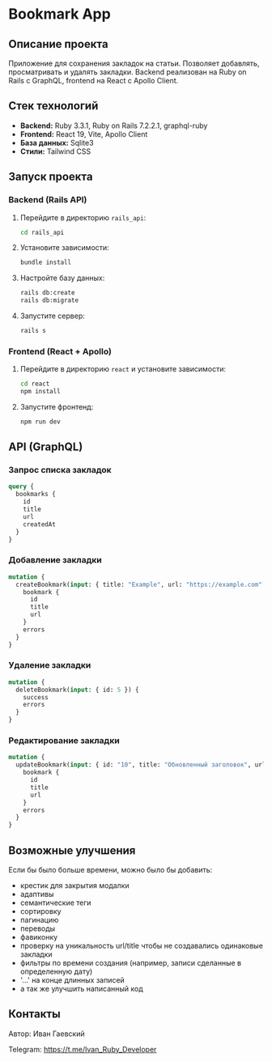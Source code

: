 # Bookmark App

## Описание проекта
Приложение для сохранения закладок на статьи. Позволяет добавлять, просматривать и удалять закладки. Backend реализован на Ruby on Rails с GraphQL, frontend на React с Apollo Client.

## Стек технологий
- **Backend:** Ruby 3.3.1, Ruby on Rails 7.2.2.1, graphql-ruby
- **Frontend:** React 19, Vite, Apollo Client
- **База данных:** Sqlite3
- **Стили:** Tailwind CSS

## Запуск проекта

### Backend (Rails API)
1. Перейдите в директорию `rails_api`:
   ```sh
   cd rails_api
   ```
2. Установите зависимости:
   ```sh
   bundle install
   ```
3. Настройте базу данных:
   ```sh
   rails db:create 
   rails db:migrate
   ```
4. Запустите сервер:
   ```sh
   rails s
   ```

### Frontend (React + Apollo)
1. Перейдите в директорию `react` и установите зависимости:
   ```sh
   cd react
   npm install
   ```
2. Запустите фронтенд:
   ```sh
   npm run dev
   ```

## API (GraphQL)

### Запрос списка закладок
```graphql
query {
  bookmarks {
    id
    title
    url
    createdAt
  }
}
```

### Добавление закладки
```graphql
mutation {
  createBookmark(input: { title: "Example", url: "https://example.com" }) {
    bookmark {
      id
      title
      url
    }
    errors
  }
}
```

### Удаление закладки
```graphql
mutation {
  deleteBookmark(input: { id: 5 }) {
    success
    errors
  }
}

```

### Редактирование закладки
```graphql
mutation {
  updateBookmark(input: { id: "10", title: "Обновленный заголовок", url: "https://new-url.com" }) {
    bookmark {
      id
      title
      url
    }
    errors
  }
}


```

## Возможные улучшения
Если бы было больше времени, можно было бы добавить:
- крестик для закрытия модалки
- адаптивы
- семантические теги
- сортировку
- пагинацию
- переводы
- фавиконку
- проверку на уникальность url/title чтобы не создавались одинаковые закладки
- фильтры по времени создания (например, записи сделанные в определенную дату)
- '...' на конце длинных записей
- а так же улучшить написанный код
## Контакты
Автор: Иван Гаевский

Telegram: https://t.me/Ivan_Ruby_Developer

